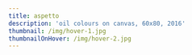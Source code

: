 ```yaml
---
title: aspetto
description: 'oil colours on canvas, 60x80, 2016'
thumbnail: /img/hover-1.jpg
thumbnailOnHover: /img/hover-2.jpg
---
```


